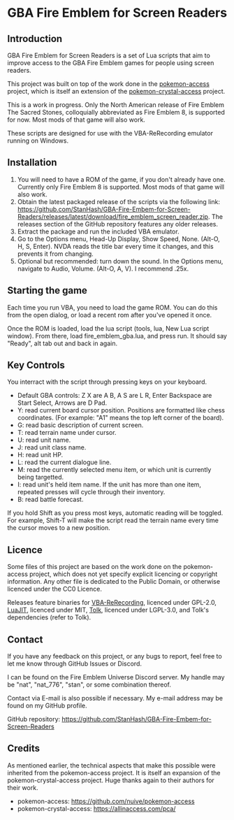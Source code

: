 # GBA Fire Emblem for Screen Readers

## Introduction

GBA Fire Emblem for Screen Readers is a set of Lua scripts that aim to improve access to the GBA Fire Emblem games for people using screen readers.

This project was built on top of the work done in the [pokemon-access][pokemon-access] project, which is itself an extension of the [pokemon-crystal-access][pokemon-crystal-access] project.

This is a work in progress. Only the North American release of Fire Emblem The Sacred Stones, colloquially abbreviated as Fire Emblem 8, is supported for now. Most mods of that game will also work.

These scripts are designed for use with the VBA-ReRecording emulator running on Windows.

[pokemon-access]: https://github.com/nuive/pokemon-access
[pokemon-crystal-access]: https://allinaccess.com/pca/

## Installation

1. You will need to have a ROM of the game, if you don't already have one. Currently only Fire Emblem 8 is supported. Most mods of that game will also work.
2. Obtain the latest packaged release of the scripts via the following link: https://github.com/StanHash/GBA-Fire-Embem-for-Screen-Readers/releases/latest/download/fire_emblem_screen_reader.zip. The releases section of the GitHub repository features any older releases.
3. Extract the package and run the included VBA emulator.
4. Go to the Options menu, Head-Up Display, Show Speed, None. (Alt-O, H, S, Enter). NVDA reads the title bar every time it changes, and this prevents it from changing.
5. Optional but recommended: turn down the sound. In the Options menu, navigate to Audio, Volume. (Alt-O, A, V). I recommend .25x.

## Starting the game

Each time you run VBA, you need to load the game ROM. You can do this from the open dialog, or load a recent rom after you've opened it once.

Once the ROM is loaded, load the lua script (tools, lua, New Lua script window). From there, load fire_emblem_gba.lua, and press run. It should say "Ready", alt tab out and back in again.

## Key Controls

You interract with the script through pressing keys on your keyboard.

- Default GBA controls: Z X are A B, A S are L R, Enter Backspace are Start Select, Arrows are D Pad.
- Y: read current board cursor position. Positions are formatted like chess coordinates. (For example: "A1" means the top left corner of the board).
- G: read basic description of current screen.
- T: read terrain name under cursor.
- U: read unit name.
- J: read unit class name.
- H: read unit HP.
- L: read the current dialogue line.
- M: read the currently selected menu item, or which unit is currently being targetted.
- I: read unit's held item name. If the unit has more than one item, repeated presses will cycle through their inventory.
- B: read battle forecast.

If you hold Shift as you press most keys, automatic reading will be toggled. For example, Shift-T will make the script read the terrain name every time the cursor moves to a new position.

## Licence

Some files of this project are based on the work done on the pokemon-access project, which does not yet specify explicit licencing or copyright information. Any other file is dedicated to the Public Domain, or otherwise licenced under the CC0 Licence.

Releases feature binaries for [VBA-ReRecording][VBA-ReRecording], licenced under GPL-2.0, [LuaJIT][LuaJIT], licenced under MIT, [Tolk][Tolk], licenced under LGPL-3.0, and Tolk's dependencies (refer to Tolk).

[VBA-ReRecording]: https://github.com/TASEmulators/vba-rerecording
[LuaJIT]: https://luajit.org/luajit.html
[Tolk]: https://github.com/dkager/tolk/

## Contact

If you have any feedback on this project, or any bugs to report, feel free to let me know through GitHub Issues or Discord.

I can be found on the Fire Emblem Universe Discord server. My handle may be "nat", "nat_776", "stan", or some combination thereof.

Contact via E-mail is also possible if necessary. My e-mail address may be found on my GitHub profile.

GitHub repository: https://github.com/StanHash/GBA-Fire-Embem-for-Screen-Readers 

## Credits

As mentioned earlier, the technical aspects that make this possible were inherited from the pokemon-access project. It is itself an expansion of the pokemon-crystal-access project. Huge thanks again to their authors for their work.

- pokemon-access: https://github.com/nuive/pokemon-access
- pokemon-crystal-access: https://allinaccess.com/pca/

